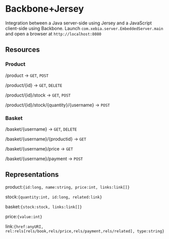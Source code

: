 Backbone+Jersey
===============

Integration between a Java server-side using Jersey and a JavaScript client-side using Backbone. 
Launch `com.xebia.server.EmbeddedServer.main` and open a browser at `http://localhost:8080`

Resources
---------

### Product

/product -> `GET`, `POST`

/product/{id} -> `GET`, `DELETE`

/product/{id}/stock -> `GET`, `POST`

/product/{id}/stock/{quantity}/{username} -> `POST`

### Basket

/basket/{username} -> `GET`, `DELETE`

/basket/{username}/{productid} -> `GET`

/basket/{username}/price -> `GET`

/basket/{username}/payment -> `POST`

Representations
---------------

product:`{id:long, name:string, price:int, links:link[]}`

stock:`{quantity:int, id:long, related:link}`

basket:`{stock:stock, links:link[]}`

price:`{value:int}`

link:`{href:anyURI, rel:rels[rels/book,rels/price,rels/payment,rels/related], type:string}`
